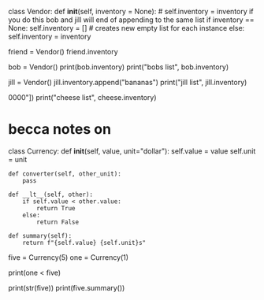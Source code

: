 
class Vendor:
    def __init__(self, inventory = None):
        # self.inventory = inventory if you do this bob and jill will end of appending to the same list
        if inventory == None:
            self.inventory = []  # creates new empty list for each instance 
        else:
            self.inventory = inventory 

friend = Vendor()
friend.inventory

bob = Vendor()
print(bob.inventory)
print("bobs list", bob.inventory)

jill = Vendor()
jill.inventory.append("bananas")
print("jill list", jill.inventory)

0000"])
print("cheese list", cheese.inventory)

# becca notes on 

class Currency:
    def __init__(self, value, unit="dollar"):
        self.value = value
        self.unit = unit
    
    def converter(self, other_unit):
        pass

    def __lt__(self, other):
        if self.value < other.value:
            return True
        else: 
            return False

    def summary(self):
        return f"{self.value} {self.unit}s"


five = Currency(5)
one = Currency(1)

print(one < five)

print(str(five))
print(five.summary())